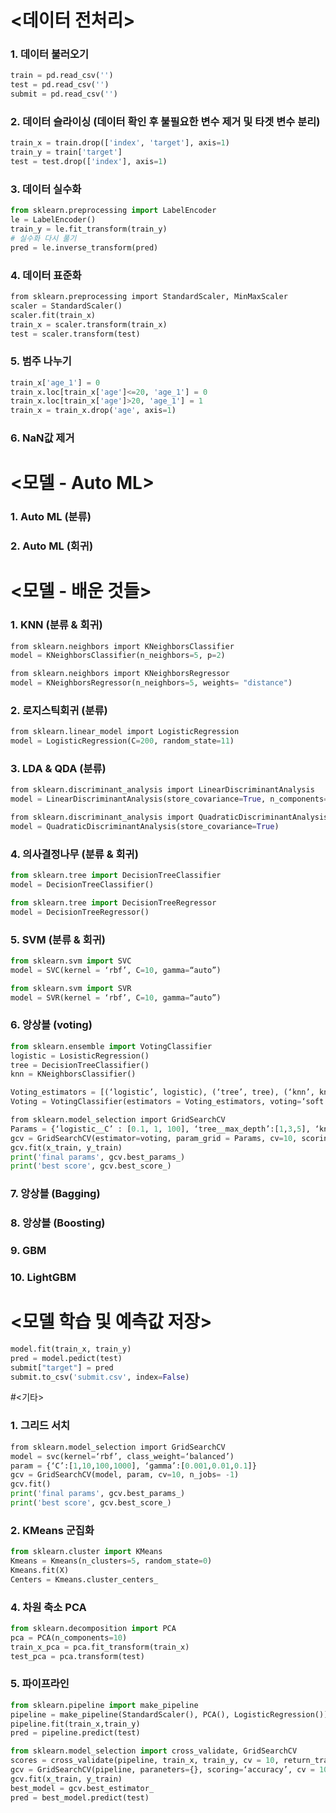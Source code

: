 # <데이터 전처리>

### 1. 데이터 불러오기
```py
train = pd.read_csv('')
test = pd.read_csv('')
submit = pd.read_csv('')
```
### 2. 데이터 슬라이싱 (데이터 확인 후 불필요한 변수 제거 및 타겟 변수 분리)
```py
train_x = train.drop(['index', 'target'], axis=1)
train_y = train['target']
test = test.drop(['index'], axis=1)
```
### 3. 데이터 실수화
```py
from sklearn.preprocessing import LabelEncoder
le = LabelEncoder()
train_y = le.fit_transform(train_y)
# 실수화 다시 풀기
pred = le.inverse_transform(pred)
```

### 4. 데이터 표준화
```py
from sklearn.preprocessing import StandardScaler, MinMaxScaler
scaler = StandardScaler()
scaler.fit(train_x)
train_x = scaler.transform(train_x)
test = scaler.transform(test)
```

### 5. 범주 나누기
```py
train_x['age_1'] = 0
train_x.loc[train_x['age']<=20, 'age_1'] = 0
train_x.loc[train_x['age']>20, 'age_1'] = 1
train_x = train_x.drop('age', axis=1)
```

### 6. NaN값 제거

# <모델 - Auto ML>
### 1. Auto ML (분류)

### 2. Auto ML (회귀)


# <모델 - 배운 것들>
### 1. KNN (분류 & 회귀)
```py
from sklearn.neighbors import KNeighborsClassifier
model = KNeighborsClassifier(n_neighbors=5, p=2)

from sklearn.neighbors import KNeighborsRegressor
model = KNeighborsRegressor(n_neighbors=5, weights= "distance") 
```
### 2. 로지스틱회귀 (분류)
```py
from sklearn.linear_model import LogisticRegression
model = LogisticRegression(C=200, random_state=11) 
```
### 3. LDA & QDA (분류)
```py
from sklearn.discriminant_analysis import LinearDiscriminantAnalysis
model = LinearDiscriminantAnalysis(store_covariance=True, n_components=2)

from sklearn.discriminant_analysis import QuadraticDiscriminantAnalysis
model = QuadraticDiscriminantAnalysis(store_covariance=True)
```
### 4. 의사결정나무 (분류 & 회귀)
```py
from sklearn.tree import DecisionTreeClassifier  
model = DecisionTreeClassifier()

from sklearn.tree import DecisionTreeRegressor
model = DecisionTreeRegressor()
```
### 5. SVM (분류 & 회귀)
```py
from sklearn.svm import SVC
model = SVC(kernel = ‘rbf’, C=10, gamma=“auto”)

from sklearn.svm import SVR
model = SVR(kernel = ‘rbf’, C=10, gamma=“auto”)
```

### 6. 앙상블 (voting)
```py
from sklearn.ensemble import VotingClassifier
logistic = LosisticRegression()
tree = DecisionTreeClassifier()
knn = KNeighborsClassifier()

Voting_estimators = [(‘logistic’, logistic), (‘tree’, tree), (‘knn’, knn)]
Voting = VotingClassifier(estimators = Voting_estimators, voting=‘soft’)

from sklearn.model_selection import GridSearchCV
Params = {‘logistic__C’ : [0.1, 1, 100], ‘tree__max_depth’:[1,3,5], ‘knn__n_neighbors’:[1,3,5]}
gcv = GridSearchCV(estimator=voting, param_grid = Params, cv=10, scoring=‘roc_auc’, iid=False)
gcv.fit(x_train, y_train)
print('final params', gcv.best_params_)
print('best score', gcv.best_score_)
```

### 7. 앙상블 (Bagging)

### 8. 앙상블 (Boosting)

### 9. GBM

### 10. LightGBM

# <모델 학습 및 예측값 저장>
```py
model.fit(train_x, train_y)
pred = model.pedict(test)
submit["target"] = pred
submit.to_csv('submit.csv', index=False)
```

#<기타>
### 1. 그리드 서치
```py
from sklearn.model_selection import GridSearchCV
model = svc(kernel=‘rbf’, class_weight=‘balanced’) 
param = {‘C’:[1,10,100,1000], ‘gamma’:[0.001,0.01,0.1]}
gcv = GridSearchCV(model, param, cv=10, n_jobs= -1)
gcv.fit()
print('final params', gcv.best_params_)
print('best score', gcv.best_score_)
```
### 2. KMeans 군집화
```py
from sklearn.cluster import KMeans
Kmeans = Kmeans(n_clusters=5, random_state=0)
Kmeans.fit(X)
Centers = Kmeans.cluster_centers_
```
### 4. 차원 축소 PCA
```py
from sklearn.decomposition import PCA
pca = PCA(n_components=10)
train_x_pca = pca.fit_transform(train_x)
test_pca = pca.transform(test)
```

### 5. 파이프라인
```py
from sklearn.pipeline import make_pipeline
pipeline = make_pipeline(StandardScaler(), PCA(), LogisticRegression())
pipeline.fit(train_x,train_y)
pred = pipeline.predict(test)

from sklearn.model_selection import cross_validate, GridSearchCV
scores = cross_validate(pipeline, train_x, train_y, cv = 10, return_train_sore=True)
gcv = GridSearchCV(pipeline, paraneters={}, scoring=‘accuracy’, cv = 10)
gcv.fit(x_train, y_train)
best_model = gcv.best_estimator_
pred = best_model.predict(test)
```


